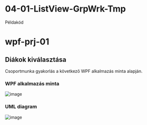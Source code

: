 # 04-01-ListView-GrpWrk-Tmp
Példakód
# wpf-prj-01
## Diákok kiválasztása
Csoportmunka gyakorlás a következő WPF alkalmazás minta alapján.  
### WPF alkalmazás minta
![image](https://user-images.githubusercontent.com/6060514/118672589-a7ce0000-b7f8-11eb-8b80-b01357140628.png)  
### UML diagram
![image](https://user-images.githubusercontent.com/6060514/118673781-920d0a80-b7f9-11eb-82bb-aec3426e10f4.png)
